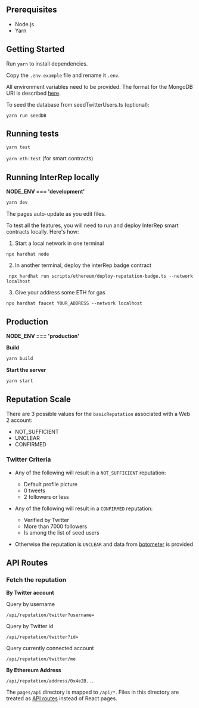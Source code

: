 ## Prerequisites

- Node.js
- Yarn

## Getting Started

Run `yarn` to install dependencies.

Copy the `.env.example` file and rename it `.env`.

All environment variables need to be provided. The format for the MongoDB URI is described [here](https://docs.mongodb.com/manual/reference/connection-string/).

To seed the database from seedTwitterUsers.ts (optional):

```
yarn run seedDB
```

## Running tests

`yarn test`

`yarn eth:test` (for smart contracts)

## Running InterRep locally

**NODE_ENV === 'development'**

```bash
yarn dev
```

The pages auto-update as you edit files.

To test all the features, you will need to run and deploy InterRep smart contracts locally. Here's how:

1. Start a local network in one terminal

`npx hardhat node`

2. In another terminal, deploy the interRep badge contract

` npx hardhat run scripts/ethereum/deploy-reputation-badge.ts --network localhost`

3. Give your address some ETH for gas

`npx hardhat faucet YOUR_ADDRESS --network localhost`

## Production

**NODE_ENV === 'production'**

**Build**

```bash
yarn build
```

**Start the server**

```bash
yarn start
```

## Reputation Scale

There are 3 possible values for the `basicReputation` associated with a Web 2 account:

- NOT_SUFFICIENT
- UNCLEAR
- CONFIRMED

### Twitter Criteria

- Any of the following will result in a `NOT_SUFFICIENT` reputation:
  - Default profile picture
  - 0 tweets
  - 2 followers or less
- Any of the following will result in a `CONFIRMED` reputation:

  - Verified by Twitter
  - More than 7000 followers
  - Is among the list of seed users

- Otherwise the reputation is `UNCLEAR` and data from [botometer](https://botometer.osome.iu.edu/) is provided

## API Routes

### Fetch the reputation

**By Twitter account**

Query by username

```
/api/reputation/twitter?username=
```

Query by Twitter id

```
/api/reputation/twitter?id=
```

Query currently connected account

```
/api/reputation/twitter/me
```

**By Ethereum Address**

```
/api/reputation/address/0x4e2B...
```

The `pages/api` directory is mapped to `/api/*`. Files in this directory are treated as [API routes](https://nextjs.org/docs/api-routes/introduction) instead of React pages.
